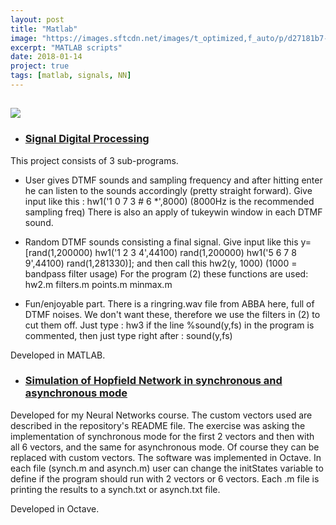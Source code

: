 ```yaml
---
layout: post
title: "Matlab"
image: "https://images.sftcdn.net/images/t_optimized,f_auto/p/d27181b7-d585-4744-885a-d0217f7518cb/1893345441/matlab-logo.png"
excerpt: "MATLAB scripts"
date: 2018-01-14
project: true
tags: [matlab, signals, NN]
---
```

## ![](https://images.sftcdn.net/images/t_optimized,f_auto/p/d27181b7-d585-4744-885a-d0217f7518cb/1893345441/matlab-logo.png)

* ### [](#header-3)[Signal Digital Processing](https://github.com/raniaspant/SignalProcessing)

This project consists of 3 sub-programs.

* User gives DTMF sounds and sampling frequency and after hitting enter he can listen to the sounds accordingly (pretty straight forward). Give input like this : hw1('1 0 7 3 # 6 *',8000) (8000Hz is the recommended sampling freq) There is also an apply of tukeywin window in each DTMF sound.

* Random DTMF sounds consisting a final signal. Give input like this y=[rand(1,200000) hw1('1 2 3 4',44100) rand(1,200000) hw1('5 6 7 8 9',44100) rand(1,281330)]; and then call this hw2(y, 1000) (1000 = bandpass filter usage) For the program (2) these functions are used: hw2.m filters.m points.m minmax.m

* Fun/enjoyable part. There is a ringring.wav file from ABBA here, full of DTMF noises. We don't want these, therefore we use the filters in (2) to cut them off. Just type : hw3 if the line %sound(y,fs) in the program is commented, then just type right after : sound(y,fs)

Developed in MATLAB.

* ### [](#header-3)[Simulation of Hopfield Network in synchronous and asynchronous mode](https://github.com/raniaspant/HopfieldNN)

Developed for my Neural Networks course. The custom vectors used are described in the repository's README file.
The exercise was asking the implementation of synchronous mode for the first 2 vectors and then with all 6 vectors, and the same for asynchronous mode. Of course they can be replaced with custom vectors. The software was implemented in Octave. In each file (synch.m and asynch.m) user can change the initStates variable to define if the program should run with 2 vectors or 6 vectors. Each .m file is printing the results to a synch.txt or asynch.txt file.

Developed in Octave.
